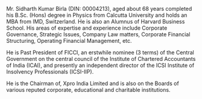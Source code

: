 Mr. Sidharth Kumar Birla (DIN: 00004213), aged about 68 years completed his B.Sc. (Hons) degree in Physics from Calcutta University and holds an MBA from IMD, Switzerland. He is also an Alumnus of Harvard Business School. His areas of expertise and experience include Corporate Governance, Strategic Issues, Company Law matters, Corporate Financial Structuring, Operating Financial Management, etc.

He is Past President of FICCI, an erstwhile nominee (3 terms) of the Central Government on the central council of the Institute of Chartered Accountants of India (ICAI), and presently an independent director of the ICSI Institute of Insolvency Professionals (ICSI-IIP).

He is the Chairman of, Xpro India Limited and is also on the Boards of various reputed corporate, educational and charitable institutions.
